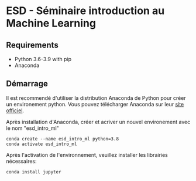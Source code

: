 # ESD - Séminaire introduction au Machine Learning


## Requirements
* Python 3.6-3.9 with pip
* Anaconda

## Démarrage

Il est recommendé d'utiliser la distribution Anaconda de Python pour créer un environement python. Vous pouvez télécharger Anaconda sur leur [site officiel](https://www.anaconda.com/products/individual#macos).

Après installation d'Anaconda, créer et acriver un nouvel environement avec le nom "esd_intro_ml"
```
conda create --name esd_intro_ml python=3.8
conda activate esd_intro_ml
```

Après l'activation de l'environnement, veuillez installer les librairies nécessaires:
```
conda install jupyter

```
 

